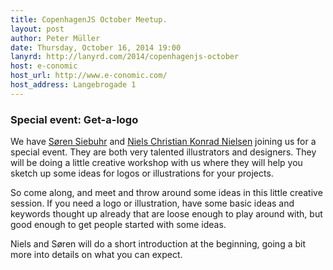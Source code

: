 ```yaml
---
title: CopenhagenJS October Meetup.
layout: post
author: Peter Müller
date: Thursday, October 16, 2014 19:00
lanyrd: http://lanyrd.com/2014/copenhagenjs-october
host: e-conomic
host_url: http://www.e-conomic.com/
host_address: Langebrogade 1
---
```


### Special event: Get-a-logo

We have [Søren Siebuhr](http://sorensiebuhr.dk/) and [Niels Christian Konrad Nielsen](http://www.nckn.dk/) joining us for a special event. They are both very talented illustrators and designers. They will be doing a little creative workshop with us where they will help you sketch up some ideas for logos or illustrations for your projects.

So come along, and meet and throw around some ideas in this little creative session. If you need a logo or illustration, have some basic ideas and keywords thought up already that are loose enough to play around with, but good enough to get people started with some ideas.

Niels and Søren will do a short introduction at the beginning, going a bit more into details on what you can expect.
